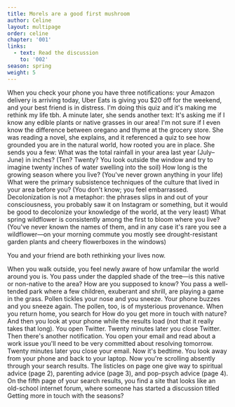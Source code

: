 ```yaml
---
title: Morels are a good first mushroom
author: Celine
layout: multipage
order: celine
chapter: '001'
links:
  - text: Read the discussion
    to: '002'
season: spring
weight: 5
---
```


When you check your phone you have three notifications: your Amazon delivery is arriving today, Uber Eats is giving you $20 off for the weekend, and your best friend is in distress. I'm doing this quiz and it's making me rethink my life tbh. A minute later, she sends another text: It's asking me if I know any edible plants or native grasses in our area! I'm not sure if I even know the difference between oregano and thyme at the grocery store.
She was reading a novel, she explains, and it referenced a quiz to see how grounded you are in the natural world, how rooted you are in place. She sends you a few:
What was the total rainfall in your area last year (July–June) in inches? (Ten? Twenty? You look outside the window and try to imagine twenty inches of water swelling into the soil)
How long is the growing season where you live? (You've never grown anything in your life)
What were the primary subsistence techniques of the culture that lived in your area before you? (You don't know; you feel embarrassed. Decolonization is not a metaphor: the phrases slips in and out of your consciousness, you probably saw it on Instagram or something, but it would be good to decolonize your knowledge of the world, at the very least)
What spring wildflower is consistently among the first to bloom where you live? (You've never known the names of them, and in any case it's rare you see a wildflower—on your morning commute you mostly see drought-resistant garden plants and cheery flowerboxes in the windows)

You and your friend are both rethinking your lives now.

When you walk outside, you feel newly aware of how unfamilar the world around you is. You pass under the dappled shade of the tree—is this native or non-native to the area? How are you supposed to know?
You pass a well-tended park where a few children, exuberant and shrill, are playing a game in the grass. Pollen tickles your nose and you sneeze. Your phone buzzes and you sneeze again. The pollen, too, is of mysterious provenance.
When you return home, you search for How do you get more in touch with nature? And then you look at your phone while the results load (not that it really takes that long). You open Twitter. Twenty minutes later you close Twitter. Then there's another notification. You open your email and read about a work issue you'll need to be very committed about resolving tomorrow. Twenty minutes later you close your email. Now it's bedtime. You look away from your phone and back to your laptop.
Now you're scrolling absently through your search results. The listicles on page one give way to spiritual advice (page 2), parenting advice (page 3), and pop-psych advice (page 4). On the fifth page of your search results, you find a site that looks like an old-school internet forum, where someone has started a discussion titled Getting more in touch with the seasons?

